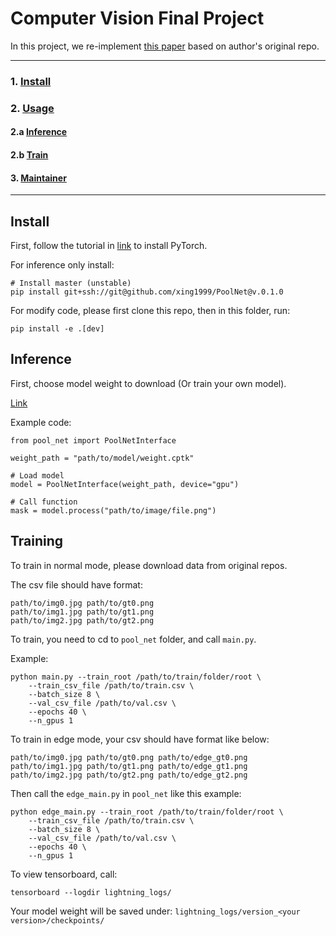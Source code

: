 # Computer Vision Final Project

In this project, we re-implement [this paper](https://arxiv.org/abs/1904.09569) based on author's original repo.

-----
### 1. [Install](#install)
### 2. [Usage](#usage)
#### 2.a [Inference](#infer)
#### 2.b [Train](#train)
#### 3. [Maintainer](#maintainer)
-----

## <div id="#install"> Install </div>
First, follow the tutorial in [link](https://pytorch.org/) to install PyTorch.

For inference only install:
``` shell
# Install master (unstable)
pip install git+ssh://git@github.com/xing1999/PoolNet@v.0.1.0
```

For modify code, please first clone this repo, then in this folder, run:
```
pip install -e .[dev]
```

## <div id="#infer"> Inference </div>

First, choose model weight to download (Or train your own model).

[Link](https://drive.google.com/drive/folders/1SEfT66id2yIPFhqN-1d7KFvD7mg517Fc?usp=sharing)

Example code:
```
from pool_net import PoolNetInterface

weight_path = "path/to/model/weight.cptk"

# Load model
model = PoolNetInterface(weight_path, device="gpu")

# Call function
mask = model.process("path/to/image/file.png")
```

## <div id="#train"> Training </div>
To train in normal mode, please download data from original repos.

The csv file should have format:
```
path/to/img0.jpg path/to/gt0.png
path/to/img1.jpg path/to/gt1.png
path/to/img2.jpg path/to/gt2.png
```

To train, you need to cd to `pool_net` folder, and call `main.py`.

Example:
```
python main.py --train_root /path/to/train/folder/root \
    --train_csv_file /path/to/train.csv \
    --batch_size 8 \
    --val_csv_file /path/to/val.csv \
    --epochs 40 \
    --n_gpus 1 
```


To train in edge mode, your csv should have format like below:
```
path/to/img0.jpg path/to/gt0.png path/to/edge_gt0.png
path/to/img1.jpg path/to/gt1.png path/to/edge_gt1.png
path/to/img2.jpg path/to/gt2.png path/to/edge_gt2.png
```

Then call the `edge_main.py` in `pool_net` like this example:
```
python edge_main.py --train_root /path/to/train/folder/root \
    --train_csv_file /path/to/train.csv \
    --batch_size 8 \
    --val_csv_file /path/to/val.csv \
    --epochs 40 \
    --n_gpus 1 
```

To view tensorboard, call:
```
tensorboard --logdir lightning_logs/
```

Your model weight will be saved under: `lightning_logs/version_<your version>/checkpoints/`
